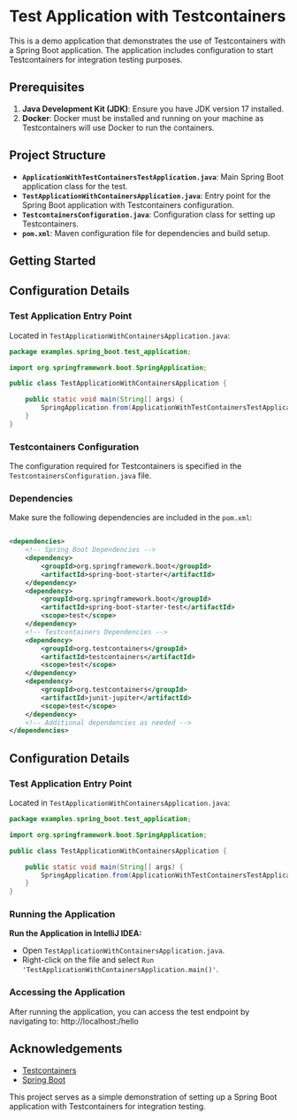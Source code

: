 # Test Application with Testcontainers

This is a demo application that demonstrates the use of Testcontainers with a Spring Boot application. The application
includes configuration to start Testcontainers for integration testing purposes.

## Prerequisites

1. **Java Development Kit (JDK)**: Ensure you have JDK version 17 installed.
2. **Docker**: Docker must be installed and running on your machine as Testcontainers will use Docker to run the
   containers.

## Project Structure

- **`ApplicationWithTestContainersTestApplication.java`**: Main Spring Boot application class for the test.
- **`TestApplicationWithContainersApplication.java`**: Entry point for the Spring Boot application with Testcontainers
  configuration.
- **`TestcontainersConfiguration.java`**: Configuration class for setting up Testcontainers.
- **`pom.xml`**: Maven configuration file for dependencies and build setup.

## Getting Started

## Configuration Details

### Test Application Entry Point

Located in `TestApplicationWithContainersApplication.java`:

```java
package examples.spring_boot.test_application;

import org.springframework.boot.SpringApplication;

public class TestApplicationWithContainersApplication {

    public static void main(String[] args) {
        SpringApplication.from(ApplicationWithTestContainersTestApplication::main).with(TestcontainersConfiguration.class).run(args);
    }
}
```

### Testcontainers Configuration

The configuration required for Testcontainers is specified in the `TestcontainersConfiguration.java` file.

### Dependencies

Make sure the following dependencies are included in the `pom.xml`:

```xml

<dependencies>
    <!-- Spring Boot Dependencies -->
    <dependency>
        <groupId>org.springframework.boot</groupId>
        <artifactId>spring-boot-starter</artifactId>
    </dependency>
    <dependency>
        <groupId>org.springframework.boot</groupId>
        <artifactId>spring-boot-starter-test</artifactId>
        <scope>test</scope>
    </dependency>
    <!-- Testcontainers Dependencies -->
    <dependency>
        <groupId>org.testcontainers</groupId>
        <artifactId>testcontainers</artifactId>
        <scope>test</scope>
    </dependency>
    <dependency>
        <groupId>org.testcontainers</groupId>
        <artifactId>junit-jupiter</artifactId>
        <scope>test</scope>
    </dependency>
    <!-- Additional dependencies as needed -->
</dependencies>
```

## Configuration Details

### Test Application Entry Point

Located in `TestApplicationWithContainersApplication.java`:

```java
package examples.spring_boot.test_application;

import org.springframework.boot.SpringApplication;

public class TestApplicationWithContainersApplication {

    public static void main(String[] args) {
        SpringApplication.from(ApplicationWithTestContainersTestApplication::main).with(TestcontainersConfiguration.class).run(args);
    }
}
```

### Running the Application

**Run the Application in IntelliJ IDEA:**

- Open `TestApplicationWithContainersApplication.java`.
- Right-click on the file and select `Run 'TestApplicationWithContainersApplication.main()'`.

### Accessing the Application

After running the application, you can access the test endpoint by navigating to: http://localhost:<port>/hello

## Acknowledgements

- [Testcontainers](https://www.testcontainers.org/)
- [Spring Boot](https://spring.io/projects/spring-boot)

This project serves as a simple demonstration of setting up a Spring Boot application with Testcontainers for
integration testing.